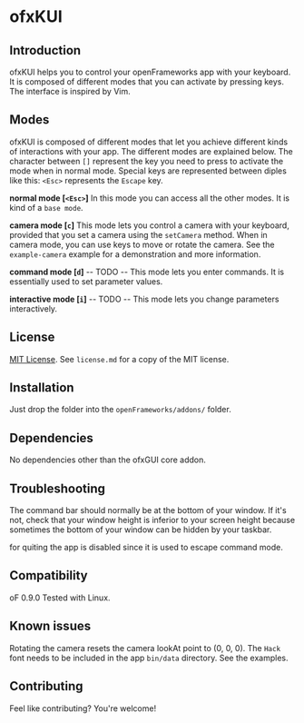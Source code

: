 ofxKUI
======

Introduction
------------
ofxKUI helps you to control your openFrameworks app with your keyboard.
It is composed of different modes that you can activate by pressing keys.
The interface is inspired by Vim.

Modes
-----
ofxKUI is composed of different modes that let you achieve different kinds of interactions with your app. 
The different modes are explained below. 
The character between `[]` represent the key you need to press to activate the mode when in normal mode. 
Special keys are represented between diples like this: `<Esc>` represents the `Escape` key. 

**normal mode [`<Esc>`]**
In this mode you can access all the other modes. It is kind of a `base mode`.

**camera mode [`c`]**
This mode lets you control a camera with your keyboard, provided that you set a camera using the `setCamera` method. 
When in camera mode, you can use keys to move or rotate the camera.
See the `example-camera` example for a demonstration and more information.

**command mode [`d`]**
-- TODO --
This mode lets you enter commands. It is essentially used to set parameter values.

**interactive mode [`i`]**
-- TODO --
This mode lets you change parameters interactively.

License
-------
[MIT License](https://en.wikipedia.org/wiki/MIT_License). See `license.md` for a copy of the MIT license.

Installation
------------
Just drop the folder into the `openFrameworks/addons/` folder.

Dependencies
------------
No dependencies other than the ofxGUI core addon.

Troubleshooting
---------------

The command bar should normally be at the bottom of your window. If it's not, check that your window height is inferior to your screen height because sometimes the bottom of your window can be hidden by your taskbar.

<Esc> for quiting the app is disabled since it is used to escape command mode.


Compatibility
------------
oF 0.9.0
Tested with Linux.

Known issues
------------
Rotating the camera resets the camera lookAt point to (0, 0, 0).
The `Hack` font needs to be included in the app `bin/data` directory.
See the examples.

Contributing
------------
Feel like contributing? You're welcome!

<!-- Version history
------------
It make sense to include a version history here (newest releases first), describing new features and changes to the addon. Use [git tags](http://learn.github.com/p/tagging.html) to mark release points in your repo, too!

### Version 0.1 (Date):
Describe relevant changes etc.

 -->
